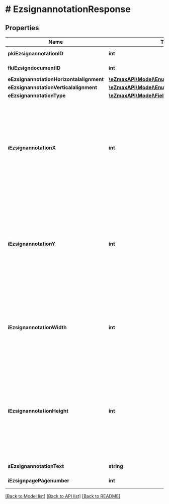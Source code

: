 # # EzsignannotationResponse

## Properties

Name | Type | Description | Notes
------------ | ------------- | ------------- | -------------
**pkiEzsignannotationID** | **int** | The unique ID of the Ezsignannotation |
**fkiEzsigndocumentID** | **int** | The unique ID of the Ezsigndocument |
**eEzsignannotationHorizontalalignment** | [**\eZmaxAPI\Model\EnumHorizontalalignment**](EnumHorizontalalignment.md) |  | [optional]
**eEzsignannotationVerticalalignment** | [**\eZmaxAPI\Model\EnumVerticalalignment**](EnumVerticalalignment.md) |  | [optional]
**eEzsignannotationType** | [**\eZmaxAPI\Model\FieldEEzsignannotationType**](FieldEEzsignannotationType.md) |  |
**iEzsignannotationX** | **int** | The X coordinate (Horizontal) where to put the Ezsignannotation on the page.  Coordinate is calculated at 100dpi (dot per inch). So for example, if you want to put the Ezsignannotation 2 inches from the left border of the page, you would use \&quot;200\&quot; for the X coordinate. |
**iEzsignannotationY** | **int** | The Y coordinate (Vertical) where to put the Ezsignannotation on the page.  Coordinate is calculated at 100dpi (dot per inch). So for example, if you want to put the Ezsignannotation 3 inches from the top border of the page, you would use \&quot;300\&quot; for the Y coordinate. |
**iEzsignannotationWidth** | **int** | The Width of the Ezsignannotation.  Width is calculated at 100dpi (dot per inch). So for example, if you want to have the width of the Ezsignannotation to be 3 inches, you would use \&quot;300\&quot; for the Width. | [optional]
**iEzsignannotationHeight** | **int** | The Height of the Ezsignannotation.  Height is calculated at 100dpi (dot per inch). So for example, if you want to have the height of the Ezsignannotation to be 2 inches, you would use \&quot;200\&quot; for the Height.  This can only be set if eEzsignannotationType is **StrikethroughBlock** or **Text** | [optional]
**sEzsignannotationText** | **string** | The Text of the Ezsignannotation | [optional]
**iEzsignpagePagenumber** | **int** | The page number in the Ezsigndocument |

[[Back to Model list]](../../README.md#models) [[Back to API list]](../../README.md#endpoints) [[Back to README]](../../README.md)
